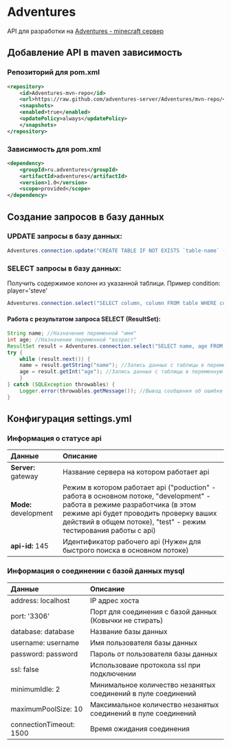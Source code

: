 # Adventures

API для разработки на [Adventures - minecraft сервер](https://www.adventures-server.ru)

## Добавление API в maven зависимость
### Репозиторий для pom.xml
```xml
<repository>
    <id>Adventures-mvn-repo</id>
    <url>https://raw.github.com/adventures-server/Adventures/mvn-repo/</url>
    <snapshots>
    <enabled>true</enabled>
    <updatePolicy>always</updatePolicy>
    </snapshots>
</repository>
```
### Зависимость для pom.xml
```xml
<dependency>
    <groupId>ru.adventures</groupId>
    <artifactId>adventures</artifactId>
    <version>1.0</version>
    <scope>provided</scope>
</dependency>
```

## Создание запросов в базу данных

### UPDATE запросы в базу данных:
```java
Adventures.connection.update("CREATE TABLE IF NOT EXISTS `table-name` (`id` int(11) NOT NULL auto_increment, PRIMARY KEY  (`id`))");
```

### SELECT запросы в базу данных:
Получить содержимое колонн из указанной таблици. Пример condition: player='steve'
```java
Adventures.connection.select("SELECT column, column FROM table WHERE condition"); //возвращает ResultSet
```
#### Работа с результатом запроса SELECT (ResultSet):
```java
String name; //Назначение переменной "имя"
int age; //Назначение переменной "возраст"
ResultSet result = Adventures.connection.select("SELECT name, age FROM player_data WHERE player='steve'"); //Создание запроса
try {
    while (result.next()) {
    name = result.getString("name"); //Запись данных с таблицы в переменную
    age = result.getInt("age"); //Запись данных с таблицы в переменную
    }
} catch (SQLException throwables) {
    Logger.error(throwables.getMessage()); //Вывод сообщения об ошибке при неправильном запросе
}
```



## Конфигурация settings.yml

### Информация о статусе api
| Данные | Описание |
|:------|:---------|
| **Server:** gateway | Название сервера на котором работает api |
| **Mode:** development | Режим в котором работает api ("poduction" - работа в основном потоке, "development" - работа в режиме разработчика (в этом режиме api будет проводить проверку ваших действий в общем потоке), "test" - режим тестирования работы c api) |
| **api-id:** 145 | Идентификатор рабочего api (Нужен для быстрого поиска в основном потоке) |

### Информация о соединении с базой данных mysql
| Данные | Описание |
|:------|:---------|
| address: localhost | IP адрес хоста |
| port: '3306' | Порт для соединения с базой данных (Ковычки не стирать) |
| database: database | Название базы данных |
| username: username | Имя пользователя базы данных |
| password: password | Пароль от пользователя базы данных |
| ssl: false | Использоваие протокола ssl при подключении |
| minimumIdle: 2 | Минимальное количество незанятых соединений в пуле соединений |
  maximumPoolSize: 10 | Максимальное количество незанятых соединений в пуле соединений |
  connectionTimeout: 1500 | Время ожидания соединения |

